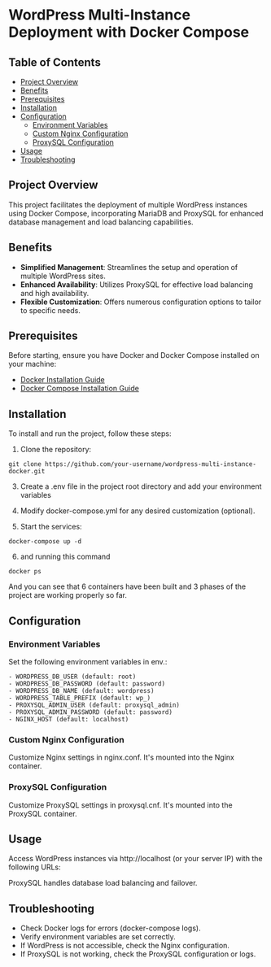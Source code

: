# WordPress Multi-Instance Deployment with Docker Compose

## Table of Contents
- [Project Overview](#project-overview)
- [Benefits](#benefits)
- [Prerequisites](#prerequisites)
- [Installation](#installation)
- [Configuration](#configuration)
  - [Environment Variables](#environment-variables)
  - [Custom Nginx Configuration](#custom-nginx-configuration)
  - [ProxySQL Configuration](#proxysql-configuration)
- [Usage](#usage)
- [Troubleshooting](#troubleshooting)

## Project Overview

This project facilitates the deployment of multiple WordPress instances using Docker Compose, incorporating MariaDB and ProxySQL for enhanced database management and load balancing capabilities.

## Benefits

- **Simplified Management**: Streamlines the setup and operation of multiple WordPress sites.
- **Enhanced Availability**: Utilizes ProxySQL for effective load balancing and high availability.
- **Flexible Customization**: Offers numerous configuration options to tailor to specific needs.

## Prerequisites

Before starting, ensure you have Docker and Docker Compose installed on your machine:
- [Docker Installation Guide](https://docs.docker.com/get-docker/)
- [Docker Compose Installation Guide](https://docs.docker.com/compose/install/)

## Installation

To install and run the project, follow these steps:

1. Clone the repository:
```shell
git clone https://github.com/your-username/wordpress-multi-instance-docker.git
```

3. Create a .env file in the project root directory and add your environment variables 

4. Modify docker-compose.yml for any desired customization (optional).

5. Start the services:
```shell
docker-compose up -d
```
6. and  running this command
```shell
docker ps
```
And you can see that 6 containers have been built and 3 phases of the project are working properly so far.
## Configuration

### Environment Variables

Set the following environment variables in env.:
```shell
- WORDPRESS_DB_USER (default: root)
- WORDPRESS_DB_PASSWORD (default: password)
- WORDPRESS_DB_NAME (default: wordpress)
- WORDPRESS_TABLE_PREFIX (default: wp_)
- PROXYSQL_ADMIN_USER (default: proxysql_admin)
- PROXYSQL_ADMIN_PASSWORD (default: password)
- NGINX_HOST (default: localhost)
```
### Custom Nginx Configuration

Customize Nginx settings in nginx.conf. It's mounted into the Nginx container.

### ProxySQL Configuration

Customize ProxySQL settings in proxysql.cnf. It's mounted into the ProxySQL container.

## Usage

Access WordPress instances via http://localhost (or your server IP) with the following URLs:

ProxySQL handles database load balancing and failover.

## Troubleshooting

- Check Docker logs for errors (docker-compose logs).
- Verify environment variables are set correctly.
- If WordPress is not accessible, check the Nginx configuration.
- If ProxySQL is not working, check the ProxySQL configuration or logs.
